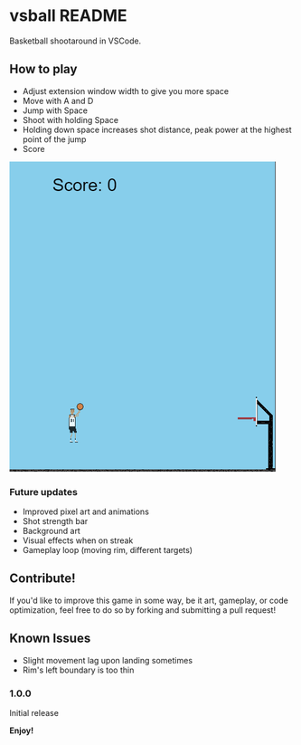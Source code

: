# vsball README

Basketball shootaround in VSCode.

## How to play

- Adjust extension window width to give you more space
- Move with A and D
- Jump with Space
- Shoot with holding Space
- Holding down space increases shot distance, peak power at the highest point of the jump
- Score

![Showcase](media/showcase.png)


### Future updates

 - Improved pixel art and animations
 - Shot strength bar
 - Background art
 - Visual effects when on streak
 - Gameplay loop (moving rim, different targets)

## Contribute!

If you'd like to improve this game in some way, be it art, gameplay, or code optimization, feel free to do so by forking and submitting a pull request!

## Known Issues

- Slight movement lag upon landing sometimes
- Rim's left boundary is too thin

### 1.0.0

Initial release

**Enjoy!**
